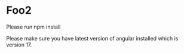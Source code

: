 # Foo2

Please run npm install 

Please make sure you have latest version of angular installed which is version 17.

